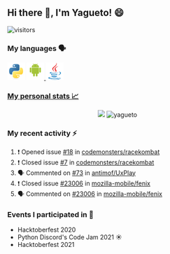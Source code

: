 ## Hi there 👋, I'm Yagueto! 😄


![visitors](https://visitor-badge-reloaded.herokuapp.com/badge?page_id=yagueto_fina&style=for-the-badge)

### My languages 🗣️

<p align="left"> <img src="https://raw.githubusercontent.com/devicons/devicon/master/icons/python/python-original.svg" alt="python" width="40" height="40"/> </a> <a href="https://developer.android.com" target="_blank"> <img src="https://raw.githubusercontent.com/devicons/devicon/master/icons/android/android-original-wordmark.svg" alt="android" width="40" height="40"/> </a> <a href="https://www.java.com" target="_blank"> <img src="https://raw.githubusercontent.com/devicons/devicon/master/icons/java/java-original.svg" alt="java" width="40" height="40"/> </a> <a href="https://www.linux.org/" target="_blank"> </a> <a href="https://www.python.org" target="_blank"> </p>

### My personal stats 📈
<div align="center"> 
  <a>
    <img src=https://github-readme-stats.vercel.app/api?username=yagueto&count_private=true&show_icons=true width=50%></img>
  </a>
  <img src="https://github-readme-streak-stats.herokuapp.com/?user=yagueto" alt="yagueto" width=49% />
</div>


### My recent activity ⚡

  <!--START_SECTION:activity-->
1. ❗️ Opened issue [#18](https://github.com/codemonsters/racekombat/issues/18) in [codemonsters/racekombat](https://github.com/codemonsters/racekombat)
2. ❗️ Closed issue [#7](https://github.com/codemonsters/racekombat/issues/7) in [codemonsters/racekombat](https://github.com/codemonsters/racekombat)
3. 🗣 Commented on [#73](https://github.com/antimof/UxPlay/issues/73) in [antimof/UxPlay](https://github.com/antimof/UxPlay)
4. ❗️ Closed issue [#23006](https://github.com/mozilla-mobile/fenix/issues/23006) in [mozilla-mobile/fenix](https://github.com/mozilla-mobile/fenix)
5. 🗣 Commented on [#23006](https://github.com/mozilla-mobile/fenix/issues/23006) in [mozilla-mobile/fenix](https://github.com/mozilla-mobile/fenix)
  <!--END_SECTION:activity-->
  

### Events I participated in 📆

- Hacktoberfest 2020
- Python Discord's Code Jam 2021 ☀️
- Hacktoberfest 2021


